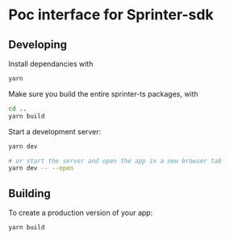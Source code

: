 # Poc interface for Sprinter-sdk

## Developing

Install dependancies with

```bash
yarn
```

Make sure you build the entire sprinter-ts packages, with

```bash
cd ..
yarn build
```

Start a development server:

```bash
yarn dev

# or start the server and open the app in a new browser tab
yarn dev -- --open
```

## Building

To create a production version of your app:

```bash
yarn build
```
